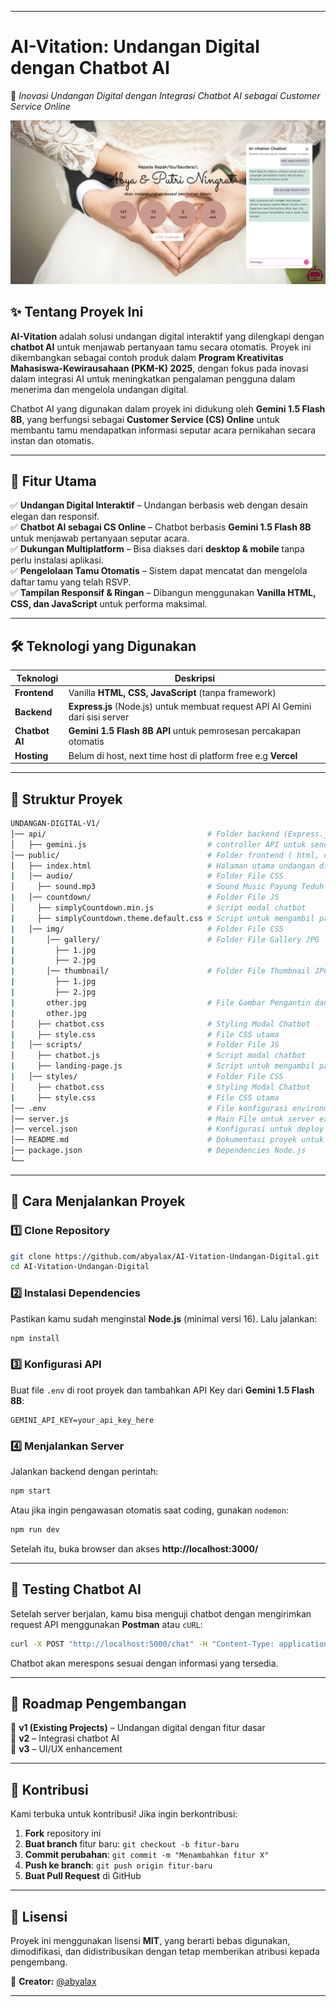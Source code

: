 
---

# **AI-Vitation: Undangan Digital dengan Chatbot AI**  
🚀 *Inovasi Undangan Digital dengan Integrasi Chatbot AI sebagai Customer Service Online*  

![AI-Vitation Banner](./public/img/banner.png)  

## ✨ **Tentang Proyek Ini**  
**AI-Vitation** adalah solusi undangan digital interaktif yang dilengkapi dengan **chatbot AI** untuk menjawab pertanyaan tamu secara otomatis. Proyek ini dikembangkan sebagai contoh produk dalam **Program Kreativitas Mahasiswa-Kewirausahaan (PKM-K) 2025**, dengan fokus pada inovasi dalam integrasi AI untuk meningkatkan pengalaman pengguna dalam menerima dan mengelola undangan digital.  

Chatbot AI yang digunakan dalam proyek ini didukung oleh **Gemini 1.5 Flash 8B**, yang berfungsi sebagai **Customer Service (CS) Online** untuk membantu tamu mendapatkan informasi seputar acara pernikahan secara instan dan otomatis.  

---

## 📌 **Fitur Utama**  
✅ **Undangan Digital Interaktif** – Undangan berbasis web dengan desain elegan dan responsif.  
✅ **Chatbot AI sebagai CS Online** – Chatbot berbasis **Gemini 1.5 Flash 8B** untuk menjawab pertanyaan seputar acara.  
✅ **Dukungan Multiplatform** – Bisa diakses dari **desktop & mobile** tanpa perlu instalasi aplikasi.  
✅ **Pengelolaan Tamu Otomatis** – Sistem dapat mencatat dan mengelola daftar tamu yang telah RSVP.  
✅ **Tampilan Responsif & Ringan** – Dibangun menggunakan **Vanilla HTML, CSS, dan JavaScript** untuk performa maksimal.  

---

## 🛠 **Teknologi yang Digunakan**  
| Teknologi          | Deskripsi |
|--------------------|-----------|
| **Frontend**      | Vanilla **HTML, CSS, JavaScript** (tanpa framework) |
| **Backend**       | **Express.js** (Node.js) untuk membuat request API AI Gemini dari sisi server |
| **Chatbot AI**    | **Gemini 1.5 Flash 8B API** untuk pemrosesan percakapan otomatis |
| **Hosting**       | Belum di host, next time host di platform free e.g **Vercel** |

---

## 📂 **Struktur Proyek**  
```bash
UNDANGAN-DIGITAL-V1/
│── api/                                    # Folder backend (Express.js)
│   ├── gemini.js                           # controller API untuk send prompt ke Gemini
│── public/                                 # Folder frontend ( html, css, js )
│   ├── index.html                          # Halaman utama undangan digital
|   │── audio/                              # Folder File CSS
│     ├── sound.mp3                         # Sound Music Payung Teduh AKAD 
|   │── countdown/                          # Folder File JS
│     ├── simplyCountdown.min.js            # Script modal chatbot
|     ├── simplyCountdown.theme.default.css # Script untuk mengambil parameter url
|   │── img/                                # Folder File CSS
|       │── gallery/                        # Folder File Gallery JPG
|         ├── 1.jpg        
|         ├── 2.jpg
|       │── thumbnail/                      # Folder File Thumbnail JPG
|         ├── 1.jpg        
|         ├── 2.jpg
|       other.jpg                           # File Gambar Pengantin dan lain lainya.
|       other.jpg            
│     ├── chatbot.css                       # Styling Modal Chatbot 
|     ├── style.css                         # File CSS utama
|   │── scripts/                            # Folder File JS
│     ├── chatbot.js                        # Script modal chatbot
|     ├── landing-page.js                   # Script untuk mengambil parameter url
|   │── styles/                             # Folder File CSS
│     ├── chatbot.css                       # Styling Modal Chatbot 
|     ├── style.css                         # File CSS utama
│── .env                                    # File konfigurasi environment (API keys, dll)
│── server.js                               # Main File untuk server express JS
│── vercel.json                             # Konfigurasi untuk deploy di Vercel
│── README.md                               # Dokumentasi proyek untuk Github
│── package.json                            # Dependencies Node.js
└── 
```

---

## 🚀 **Cara Menjalankan Proyek**  
### 1️⃣ **Clone Repository**  
```sh
git clone https://github.com/abyalax/AI-Vitation-Undangan-Digital.git
cd AI-Vitation-Undangan-Digital
```

### 2️⃣ **Instalasi Dependencies**  
Pastikan kamu sudah menginstal **Node.js** (minimal versi 16). Lalu jalankan:  
```sh
npm install
```

### 3️⃣ **Konfigurasi API**  
Buat file `.env` di root proyek dan tambahkan API Key dari **Gemini 1.5 Flash 8B**:  
```env
GEMINI_API_KEY=your_api_key_here
```

### 4️⃣ **Menjalankan Server**  
Jalankan backend dengan perintah:  
```sh
npm start
```
Atau jika ingin pengawasan otomatis saat coding, gunakan `nodemon`:  
```sh
npm run dev
```
Setelah itu, buka browser dan akses **http://localhost:3000/**  

---

## 🧪 **Testing Chatbot AI**  
Setelah server berjalan, kamu bisa menguji chatbot dengan mengirimkan request API menggunakan **Postman** atau `cURL`:  
```sh
curl -X POST "http://localhost:5000/chat" -H "Content-Type: application/json" -d '{"message": "Halo, kapan acara wedding berlangsung?"}'
```
Chatbot akan merespons sesuai dengan informasi yang tersedia.

---

## 📌 **Roadmap Pengembangan**  
🔹 **v1 (Existing Projects)** – Undangan digital dengan fitur dasar  
🔹 **v2** – Integrasi chatbot AI  
🔹 **v3** – UI/UX enhancement

---

## 🤝 **Kontribusi**  
Kami terbuka untuk kontribusi! Jika ingin berkontribusi:  
1. **Fork** repository ini  
2. **Buat branch** fitur baru: `git checkout -b fitur-baru`  
3. **Commit perubahan**: `git commit -m "Menambahkan fitur X"`  
4. **Push ke branch**: `git push origin fitur-baru`  
5. **Buat Pull Request** di GitHub  

---

## 📜 **Lisensi**  
Proyek ini menggunakan lisensi **MIT**, yang berarti bebas digunakan, dimodifikasi, dan didistribusikan dengan tetap memberikan atribusi kepada pengembang.  

📌 **Creator:** [@abyalax](https://github.com/abyalax)  

---
